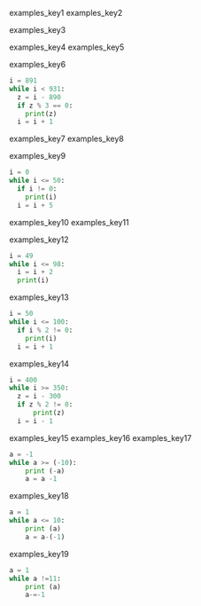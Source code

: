 examples_key1
examples_key2


examples_key3


examples_key4
examples_key5


examples_key6
```python
i = 891
while i < 931:
  z = i - 890
  if z % 3 == 0:
    print(z)
  i = i + 1
```

examples_key7
examples_key8


examples_key9
```python
i = 0
while i <= 50:
  if i != 0:
    print(i)
  i = i + 5
```


examples_key10
examples_key11


examples_key12
```python
i = 49
while i <= 98:
  i = i + 2
  print(i)
```

examples_key13
```python
i = 50
while i <= 100:
  if i % 2 != 0:
    print(i)
  i = i + 1
```

examples_key14
```python
i = 400
while i >= 350:
  z = i - 300
  if z % 2 != 0:
      print(z)
  i = i - 1
```
examples_key15
examples_key16
examples_key17
```python
a = -1
while a >= (-10):
	print (-a)
	a = a -1
```

examples_key18
```python
a = 1 
while a <= 10:
	print (a)
	a = a-(-1)
```

examples_key19
```python
a = 1
while a !=11:
	print (a)
	a-=-1
```